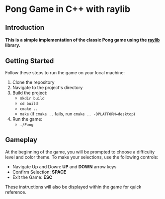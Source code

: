 # Pong Game in C++ with raylib

## Introduction

#### This is a simple implementation of the classic Pong game using the [raylib](https://www.raylib.com/) library.

## Getting Started

Follow these steps to run the game on your local machine:

1. Clone the repository
2. Navigate to the project's directory
3. Build the project:
    - `mkdir build`
    - `cd build`
    - `cmake ..`
    - `make`
      (if `cmake ..` fails, run `cmake .. -DPLATFORM=desktop`) 
4. Run the game:
    - `./Pong`

## Gameplay

At the beginning of the game, you will be prompted to choose a difficulty level and color theme. To make your selections, use the following controls:

- Navigate Up and Down: **UP** and **DOWN** arrow keys
- Confirm Selection: **SPACE**
- Exit the Game: **ESC**

These instructions will also be displayed within the game for quick reference.